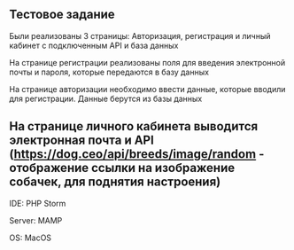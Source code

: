 Тестовое задание
-
Были реализованы 3 страницы: Авторизация, регистрация и личный кабинет с подключенным API и база данных 

На странице регистрации реализованы поля для введения электронной почты и пароля, которые передаются в базу данных 

На странице авторизации необходимо ввести данные, которые вводили для регистрации. Данные берутся из базы данных 

На странице личного кабинета выводится электронная почта и API (https://dog.ceo/api/breeds/image/random - отображение ссылки на изображение собачек, для поднятия настроения)
-
IDE: PHP Storm

Server: MAMP

OS: MacOS
